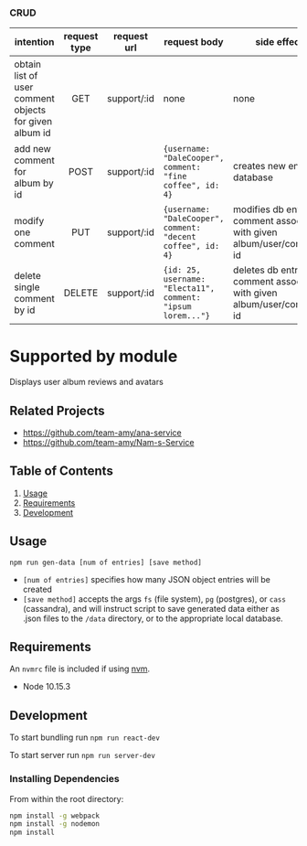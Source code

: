 ### CRUD

|intention                  | request type  | request url       | request body             | side effect         | response body
|---------------------------|:-------------:|-------------------|--------------------------|---------------------|----------------------------------------------|
| obtain list of user comment objects for given album id | GET           | support/:id       | none             | none                | `[{id: 2, username: "Adrian.Jerde20", comment: "lorem ipsum..."}, {id: 25, username: "Electa11", comment: "ipsum lorem..."}]` |
| add new comment for album by id | POST          | support/:id    | `{username: "DaleCooper", comment: "fine coffee", id: 4}`| creates new entry in database | `POST successful: {username: "DaleCooper", comment: "fine coffee", id: 5}` |
| modify one comment | PUT           | support/:id       | `{username: "DaleCooper", comment: "decent coffee", id: 4}` | modifies db entry for comment associated with given album/user/comment id | `PUT successful: {username: "DaleCooper", comment: "decent coffee", id: 4}` |
| delete single comment by id | DELETE        | support/:id       | `{id: 25, username: "Electa11", comment: "ipsum lorem..."}` | deletes db entry for comment associated with given album/user/comment id | `DELETE successful: {id: 25, username: "Electa11", comment: "ipsum lorem..."}` |

# Supported by module

Displays user album reviews and avatars

## Related Projects

  - https://github.com/team-amy/ana-service
  - https://github.com/team-amy/Nam-s-Service

## Table of Contents

1. [Usage](#Usage)
1. [Requirements](#requirements)
1. [Development](#development)

## Usage

`npm run gen-data [num of entries] [save method]`
- `[num of entries]` specifies how many JSON object entries will be created
- `[save method]` accepts the args `fs` (file system), `pg` (postgres), or `cass` (cassandra), and will instruct script to save generated data either as .json files to the `/data` directory, or to the appropriate local database.

## Requirements

An `nvmrc` file is included if using [nvm](https://github.com/creationix/nvm).

- Node 10.15.3

## Development

To start bundling run `npm run react-dev`

To start server run `npm run server-dev`

### Installing Dependencies

From within the root directory:

```sh
npm install -g webpack
npm install -g nodemon
npm install
```

